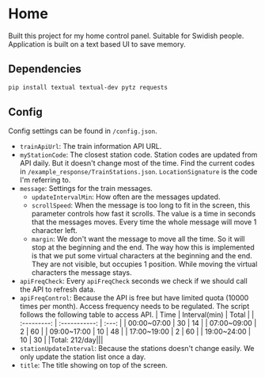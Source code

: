 # Home
Built this project for my home control panel. Suitable for Swidish people.
Application is built on a text based UI to save memory.

## Dependencies
```bash
pip install textual textual-dev pytz requests
```

## Config
Config settings can be found in `/config.json`.
- `trainApiUrl`: The train information API URL.
- `myStationCode`: The closest station code. Station codes are updated from API daily. But it doesn't change most of the time. Find the current codes in `/example_response/TrainStations.json`. `LocationSignature` is the code I'm referring to.
- `message`: Settings for the train messages.
  - `updateIntervalMin`: How often are the messages updated.
  - `scrollSpeed`: When the message is too long to fit in the screen, this parameter controls how fast it scrolls. The value is a time in seconds that the messages moves. Every time the whole message will move 1 character left.
  - `margin`: We don't want the message to move all the time. So it will stop at the beginning and the end. The way how this is implemented is that we put some virtual characters at the beginning and the end. They are not visible, but occupies 1 position. While moving the virtual characters the message stays.
- `apiFreqCheck`: Every `apiFreqCheck` seconds we check if we should call the API to refresh data.
- `apiFreqControl`: Because the API is free but have limited quota (10000 times per month). Access frequency needs to be regulated. The script follows the following table to access API.
    |    Time     | Interval(min) | Total |
    | :---------: | :-----------: | :---: |
    | 00:00~07:00 |      30       |  14   |
    | 07:00~09:00 |       2       |  60   |
    | 09:00~17:00 |      10       |  48   |
    | 17:00~19:00 |       2       |  60   |
    | 19:00~24:00 |      10       |  30   |
    |Total: 212/day|||
- `stationUpdateInterval`: Because the stations doesn't change easily. We only update the station list once a day.
- `title`: The title showing on top of the screen.